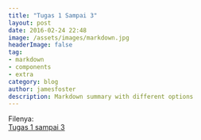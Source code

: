 ```yaml
---
title: "Tugas 1 Sampai 3"
layout: post
date: 2016-02-24 22:48
image: /assets/images/markdown.jpg
headerImage: false
tag:
- markdown
- components
- extra
category: blog
author: jamesfoster
description: Markdown summary with different options
---
```


Filenya:  
[Tugas 1 sampai 3](https://github.com/ronilapendoz/ronilapendoz.github.io/blob/main/assets/documents/Keamanan%20Basis%20Data_4332101042_Roni%20Pranata.pdf)